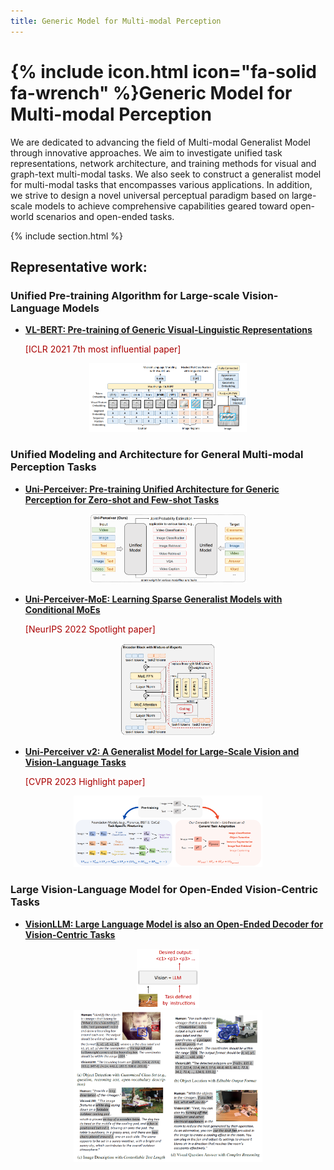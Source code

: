 ```yaml
---
title: Generic Model for Multi-modal Perception
---
```


# {% include icon.html icon="fa-solid fa-wrench" %}Generic Model for Multi-modal Perception

We are dedicated to advancing the field of Multi-modal Generalist Model through innovative approaches. We aim to investigate unified task representations, network architecture, and training methods for visual and graph-text multi-modal tasks. We also seek to construct a generalist model for multi-modal tasks that encompasses various applications. In addition, we strive to design a novel universal perceptual paradigm based on large-scale models to achieve comprehensive capabilities geared toward open-world scenarios and open-ended tasks.

{% include section.html %}

## Representative work:

### Unified Pre-training Algorithm for Large-scale Vision-Language Models

- [**VL-BERT: Pre-training of Generic Visual-Linguistic Representations**](https://arxiv.org/abs/1908.08530)

  <font color="aa0000"> [ICLR 2021 7th most influential paper]</font>

<div align="center">
  <img width="50%" src="../images/vl-bert.png"/>
</div>



### Unified Modeling and Architecture for General Multi-modal Perception Tasks

- [**Uni-Perceiver: Pre-training Unified Architecture for Generic Perception for Zero-shot and Few-shot Tasks**](https://arxiv.org/abs/2112.01522)

<div align="center">
  <img width="50%" src="../images/uni-perceiver.png"/>
</div>


- [**Uni-Perceiver-MoE: Learning Sparse Generalist Models with Conditional MoEs**](https://arxiv.org/abs/2206.04674)

  <font color="aa0000"> [NeurIPS 2022 Spotlight paper] </font>

<div align="center">
  <img width="30%" src="../images/uni-perciever-moe.png"/>
</div>


- [**Uni-Perceiver v2: A Generalist Model for Large-Scale Vision and Vision-Language Tasks**](https://arxiv.org/abs/2211.09808)

  <font color="aa0000"> [CVPR 2023 Highlight paper] </font>

<div align="center">
  <img width="60%" src="../images/uni-perceiver-v2.png"/>
</div>


### Large Vision-Language Model for Open-Ended Vision-Centric Tasks

- [**VisionLLM: Large Language Model is also an Open-Ended Decoder for Vision-Centric Tasks**](https://arxiv.org/pdf/2305.11175.pdf)

<div align="center">
  <img width="20%" src="../images/visionllm.png"/>
</div>

<div align="center">
  <img width="60%" src="../images/visionllm1.png"/>
</div>

